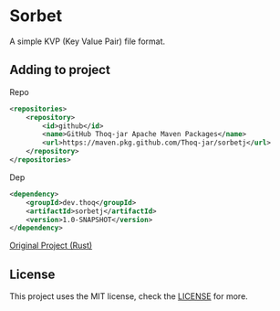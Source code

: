 # Sorbet

A simple KVP (Key Value Pair) file format.


## Adding to project
Repo
```xml
<repositories>
    <repository>
        <id>github</id>
        <name>GitHub Thoq-jar Apache Maven Packages</name>
        <url>https://maven.pkg.github.com/Thoq-jar/sorbetj</url>
    </repository>
</repositories>
```

Dep
```xml
<dependency>
    <groupId>dev.thoq</groupId>
    <artifactId>sorbetj</artifactId>
    <version>1.0-SNAPSHOT</version>
</dependency>

```
[Original Project (Rust)](https://github.com/thoq-jar/sorbet)
## License
This project uses the MIT license, check the [LICENSE](LICENSE.md) for more.
